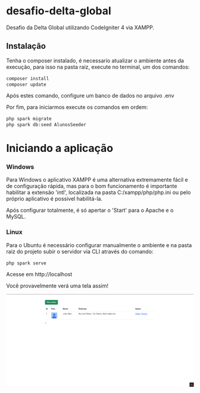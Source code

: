 # desafio-delta-global
Desafio da Delta Global utilizando CodeIgniter 4 via XAMPP.

## Instalação

Tenha o composer instalado, é necessario atualizar o ambiente antes da execução, para isso na pasta raiz, execute no terminal, um dos comandos:

```
composer install
composer update
```
Após estes comando, configure um banco de dados no arquivo .env
    
Por fim, para iniciarmos execute os comandos em ordem:
```
php spark migrate
php spark db:seed AlunosSeeder
```
# Iniciando a aplicação

###  Windows

Para Windows o aplicativo XAMPP é uma alternativa extremamente fácil e de configuração rápida, mas para o bom funcionamento é importante habilitar a extensão 'intl', localizada na pasta C:/xampp/php/php.ini ou pelo próprio aplicativo é possivel habilitá-la.

Após configurar totalmente, é só apertar o 'Start' para o Apache e o MySQL.

### Linux

Para o Ubuntu é necessário configurar manualmente o ambiente e na pasta raiz do projeto subir o servidor via CLI através do comando:
```
php spark serve
```
    
Acesse em http://localhost
    
Você provavelmente verá uma tela assim!

![Screenshot](screenshot.png)